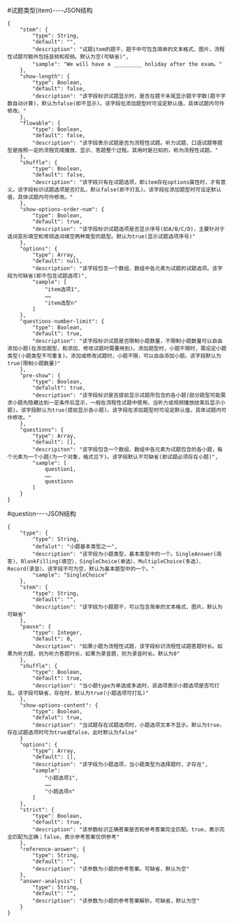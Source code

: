 #试题类型(item)----JSON结构

	{	
		"stem": {
			"type": String,
			"default": "",
			"description": "试题item的题干，题干中可包含简单的文本格式、图片，流程性试题可额外包括音频和视频。默认为空(可缺省)",
			"sample": "We will have a _________ holiday after the exam。"
		},
		"show-length": {
			"type": Boolean,
			"default": false,
			"description": "该字段标识试题显示时，是否在题干末尾显示题干字数(题干字数自动计算)，默认为false(即不显示)。该字段在添加题型时可设定默认值，具体试题内可作修改。"
		},
		"flowable": {
			"type": Boolean,
			"default": false,
			"description": "该字段表示试题是否为流程性试题。听力试题、口语试题等题型是按照一定的流程完成播放、显示、答题整个过程。其用时是已知的，称为流程性试题。"
		},
		"shuffle": {
			"type": Boolean,
			"default": false,
			"description": "该字段只有在试题选项，即item存在options属性时，才有意义。该字段标识试题选项是否打乱，默认false(即不打乱)。该字段在添加题型时可设定默认值，具体试题内可作修改。"
		},
		"show-options-order-num": {
			"type": Boolean,
			"default": true,
			"description": "该字段标识试题选项是否显示序号(如A/B/C/D)，主要针对于选词变形填空和常规选词填空两种类型的题型。默认为true(显示试题选项序号)"
		},
		"options": {
			"type": Array,
			"default": null,
			"description": "该字段包含一个数组，数组中各元素为试题的试题选项。该字段为可缺省(即不包含试题选项)",
			"sample": [
				"item选项1",
				……
				"item选型n"
			]
		},
		"questions-number-limit": {
			"type": Boolean,
			"default": true,
			"description": "该字段标识试题是否限制小题数量，不限制小题数量可以自由添加小题(在添加题型，和添加、修改试题时需要用到)。添加题型时，小题不限时，需设定小题类型(小题类型不可重复)。添加或修改试题时，小题不限，可以自由添加小题。该字段默认为true(限制小题数量)"
		},
		"pre-show": {
			"type": Boolean,
			"defalult": true,
			"description": "该字段标识是否提前显示试题所包含的各小题(部分题型可能需求小题先隐藏达到一定条件后显示，一般在流程性试题中使用，当听力或视频播放结束后显示小题)。该字段默认为true(提前显示各小题)。该字段在添加题型时可设定默认值，具体试题内可作修改。"
		},
		"questions": {
			"type": Array,
			"default": [],
			"descripiton": "该字段包含一个数组，数组中各元素为试题包含的各小题，每个元素为一个小题(为一个对象，格式见下)。该字段默认不可缺省(即试题必须存在小题)",
			"sample": [			
				question1,
				……
				questionn
			]
		}
	}

#question----JSON结构

	{
		"type": {
			"type": String,
			"defalut": "小题基本类型之一",
			"description": "该字段为小题类型，基本类型中的一个。SingleAnswer(简答)、BlankFilling(填空）、SingleChoice(单选）、MultipleChoice(多选)、Record(录音）。该字段不可为空，默认为基本题型中的一个。"
			"sample": "SingleChoice"
		},
		"stem": {
			"type": String,
			"default": "",
			"description": "该字段为小题题干，可以包含简单的文本格式、图片。默认为可缺省"
		},
		"pause": {
			"type": Integer,
			"default": 0,
			"description": "如果小题为流程性试题，该字段标识流程性试题答题时长。如果为听力题，则为听力答题时长，如果为录音题，则为录音时长。默认为0"
		},
		"shuffle": {
			"type": Boolean,
			"default": true,
			"description": "当小题type为单选或多选时，该选项表示小题选项是否可打乱。该字段可缺省，存在时，默认为true(小题选项可打乱)"
		},
		"show-options-content": {
			"type": Boolean,
			"defalut": true,
			"description": "当试题存在试题选项时，小题选项文本不显示。默认为true，存在试题选项时可为true或false，此时默认为false"
		}
		"options": {
			"type": Array,
			"default": [],
			"description": "该字段为小题选项，当小题类型为选择题时，才存在",
			"sample": 
				"小题选项1",
				……
				"小题选项n"
			]
		},
		"strict": {
			"type": Boolean,
			"default": true,
			"description": "该参数标识正确答案是否和参考答案完全匹配。true，表示完全匹配为正确；false，表示参考答案仅供参考"
		},
		"reference-answer": {
			"type": String,
			"default": "",
			"description": "该参数为小题的参考答案。可缺省，默认为空"
		},
		"answer-analysis": {
			"type": String,
			"default": "",
			"description": "该参数为小题的参考答案解析。可缺省，默认为空"
		}
 	}

